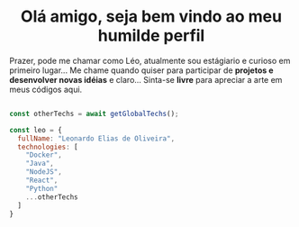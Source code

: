 
<div style="text-align:center">
  <h1>Olá amigo, seja bem vindo ao meu humilde perfil</h1>
</div>

Prazer, pode me chamar como Léo, atualmente sou estágiario e curioso em primeiro lugar...
Me chame quando quiser para participar de **projetos e desenvolver novas idéias** e claro... Sinta-se **livre** para apreciar a arte em meus códigos aqui.
  
```javascript

const otherTechs = await getGlobalTechs();

const leo = {
  fullName: "Leonardo Elias de Oliveira",
  technologies: [
    "Docker",
    "Java",
    "NodeJS",
    "React",
    "Python"
    ...otherTechs
  ]
}

```
